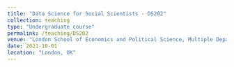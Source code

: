 ```yaml
---
title: "Data Science for Social Scientists - DS202"
collection: teaching
type: "Undergraduate course"
permalink: /teaching/DS202
venue: "London School of Economics and Political Science, Multiple Departments"
date: 2021-10-01
location: "London, UK"
---
```


